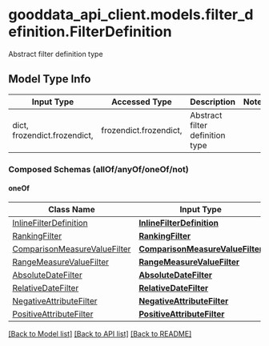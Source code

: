 # gooddata_api_client.models.filter_definition.FilterDefinition

Abstract filter definition type

## Model Type Info
Input Type | Accessed Type | Description | Notes
------------ | ------------- | ------------- | -------------
dict, frozendict.frozendict,  | frozendict.frozendict,  | Abstract filter definition type | 

### Composed Schemas (allOf/anyOf/oneOf/not)
#### oneOf
Class Name | Input Type | Accessed Type | Description | Notes
------------- | ------------- | ------------- | ------------- | -------------
[InlineFilterDefinition](InlineFilterDefinition.md) | [**InlineFilterDefinition**](InlineFilterDefinition.md) | [**InlineFilterDefinition**](InlineFilterDefinition.md) |  | 
[RankingFilter](RankingFilter.md) | [**RankingFilter**](RankingFilter.md) | [**RankingFilter**](RankingFilter.md) |  | 
[ComparisonMeasureValueFilter](ComparisonMeasureValueFilter.md) | [**ComparisonMeasureValueFilter**](ComparisonMeasureValueFilter.md) | [**ComparisonMeasureValueFilter**](ComparisonMeasureValueFilter.md) |  | 
[RangeMeasureValueFilter](RangeMeasureValueFilter.md) | [**RangeMeasureValueFilter**](RangeMeasureValueFilter.md) | [**RangeMeasureValueFilter**](RangeMeasureValueFilter.md) |  | 
[AbsoluteDateFilter](AbsoluteDateFilter.md) | [**AbsoluteDateFilter**](AbsoluteDateFilter.md) | [**AbsoluteDateFilter**](AbsoluteDateFilter.md) |  | 
[RelativeDateFilter](RelativeDateFilter.md) | [**RelativeDateFilter**](RelativeDateFilter.md) | [**RelativeDateFilter**](RelativeDateFilter.md) |  | 
[NegativeAttributeFilter](NegativeAttributeFilter.md) | [**NegativeAttributeFilter**](NegativeAttributeFilter.md) | [**NegativeAttributeFilter**](NegativeAttributeFilter.md) |  | 
[PositiveAttributeFilter](PositiveAttributeFilter.md) | [**PositiveAttributeFilter**](PositiveAttributeFilter.md) | [**PositiveAttributeFilter**](PositiveAttributeFilter.md) |  | 

[[Back to Model list]](../../README.md#documentation-for-models) [[Back to API list]](../../README.md#documentation-for-api-endpoints) [[Back to README]](../../README.md)
